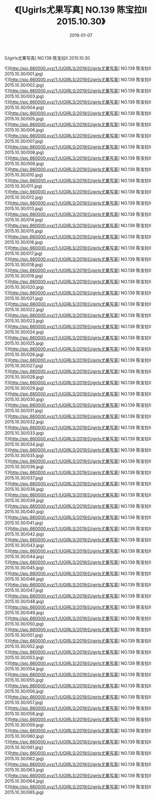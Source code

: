 ﻿---
layout: post
title:  《[Ugirls尤果写真] NO.139 陈宝拉II 2015.10.30》
date:   2019-01-07
img: http://pic.660000.xyz/1:/UGIRLS/2019/[Ugirls尤果写真] NO.139 陈宝拉II 2015.10.30/000.jpg
categories: [美女, 清纯, 唯美]
---

[Ugirls尤果写真] NO.139 陈宝拉II 2015.10.30

 ![](http://pic.660000.xyz/1:/UGIRLS/2019/[Ugirls尤果写真] NO.139 陈宝拉II 2015.10.30/001.jpg) <br>![](http://pic.660000.xyz/1:/UGIRLS/2019/[Ugirls尤果写真] NO.139 陈宝拉II 2015.10.30/002.jpg) <br>![](http://pic.660000.xyz/1:/UGIRLS/2019/[Ugirls尤果写真] NO.139 陈宝拉II 2015.10.30/003.jpg) <br>![](http://pic.660000.xyz/1:/UGIRLS/2019/[Ugirls尤果写真] NO.139 陈宝拉II 2015.10.30/004.jpg) <br>![](http://pic.660000.xyz/1:/UGIRLS/2019/[Ugirls尤果写真] NO.139 陈宝拉II 2015.10.30/005.jpg) <br>![](http://pic.660000.xyz/1:/UGIRLS/2019/[Ugirls尤果写真] NO.139 陈宝拉II 2015.10.30/006.jpg) <br>![](http://pic.660000.xyz/1:/UGIRLS/2019/[Ugirls尤果写真] NO.139 陈宝拉II 2015.10.30/007.jpg) <br>![](http://pic.660000.xyz/1:/UGIRLS/2019/[Ugirls尤果写真] NO.139 陈宝拉II 2015.10.30/008.jpg) <br>![](http://pic.660000.xyz/1:/UGIRLS/2019/[Ugirls尤果写真] NO.139 陈宝拉II 2015.10.30/009.jpg) <br>![](http://pic.660000.xyz/1:/UGIRLS/2019/[Ugirls尤果写真] NO.139 陈宝拉II 2015.10.30/010.jpg) <br>![](http://pic.660000.xyz/1:/UGIRLS/2019/[Ugirls尤果写真] NO.139 陈宝拉II 2015.10.30/011.jpg) <br>![](http://pic.660000.xyz/1:/UGIRLS/2019/[Ugirls尤果写真] NO.139 陈宝拉II 2015.10.30/012.jpg) <br>![](http://pic.660000.xyz/1:/UGIRLS/2019/[Ugirls尤果写真] NO.139 陈宝拉II 2015.10.30/013.jpg) <br>![](http://pic.660000.xyz/1:/UGIRLS/2019/[Ugirls尤果写真] NO.139 陈宝拉II 2015.10.30/014.jpg) <br>![](http://pic.660000.xyz/1:/UGIRLS/2019/[Ugirls尤果写真] NO.139 陈宝拉II 2015.10.30/015.jpg) <br>![](http://pic.660000.xyz/1:/UGIRLS/2019/[Ugirls尤果写真] NO.139 陈宝拉II 2015.10.30/016.jpg) <br>![](http://pic.660000.xyz/1:/UGIRLS/2019/[Ugirls尤果写真] NO.139 陈宝拉II 2015.10.30/017.jpg) <br>![](http://pic.660000.xyz/1:/UGIRLS/2019/[Ugirls尤果写真] NO.139 陈宝拉II 2015.10.30/018.jpg) <br>![](http://pic.660000.xyz/1:/UGIRLS/2019/[Ugirls尤果写真] NO.139 陈宝拉II 2015.10.30/019.jpg) <br>![](http://pic.660000.xyz/1:/UGIRLS/2019/[Ugirls尤果写真] NO.139 陈宝拉II 2015.10.30/020.jpg) <br>![](http://pic.660000.xyz/1:/UGIRLS/2019/[Ugirls尤果写真] NO.139 陈宝拉II 2015.10.30/021.jpg) <br>![](http://pic.660000.xyz/1:/UGIRLS/2019/[Ugirls尤果写真] NO.139 陈宝拉II 2015.10.30/022.jpg) <br>![](http://pic.660000.xyz/1:/UGIRLS/2019/[Ugirls尤果写真] NO.139 陈宝拉II 2015.10.30/023.jpg) <br>![](http://pic.660000.xyz/1:/UGIRLS/2019/[Ugirls尤果写真] NO.139 陈宝拉II 2015.10.30/024.jpg) <br>![](http://pic.660000.xyz/1:/UGIRLS/2019/[Ugirls尤果写真] NO.139 陈宝拉II 2015.10.30/025.jpg) <br>![](http://pic.660000.xyz/1:/UGIRLS/2019/[Ugirls尤果写真] NO.139 陈宝拉II 2015.10.30/026.jpg) <br>![](http://pic.660000.xyz/1:/UGIRLS/2019/[Ugirls尤果写真] NO.139 陈宝拉II 2015.10.30/027.jpg) <br>![](http://pic.660000.xyz/1:/UGIRLS/2019/[Ugirls尤果写真] NO.139 陈宝拉II 2015.10.30/028.jpg) <br>![](http://pic.660000.xyz/1:/UGIRLS/2019/[Ugirls尤果写真] NO.139 陈宝拉II 2015.10.30/029.jpg) <br>![](http://pic.660000.xyz/1:/UGIRLS/2019/[Ugirls尤果写真] NO.139 陈宝拉II 2015.10.30/030.jpg) <br>![](http://pic.660000.xyz/1:/UGIRLS/2019/[Ugirls尤果写真] NO.139 陈宝拉II 2015.10.30/031.jpg) <br>![](http://pic.660000.xyz/1:/UGIRLS/2019/[Ugirls尤果写真] NO.139 陈宝拉II 2015.10.30/032.jpg) <br>![](http://pic.660000.xyz/1:/UGIRLS/2019/[Ugirls尤果写真] NO.139 陈宝拉II 2015.10.30/033.jpg) <br>![](http://pic.660000.xyz/1:/UGIRLS/2019/[Ugirls尤果写真] NO.139 陈宝拉II 2015.10.30/034.jpg) <br>![](http://pic.660000.xyz/1:/UGIRLS/2019/[Ugirls尤果写真] NO.139 陈宝拉II 2015.10.30/035.jpg) <br>![](http://pic.660000.xyz/1:/UGIRLS/2019/[Ugirls尤果写真] NO.139 陈宝拉II 2015.10.30/036.jpg) <br>![](http://pic.660000.xyz/1:/UGIRLS/2019/[Ugirls尤果写真] NO.139 陈宝拉II 2015.10.30/037.jpg) <br>![](http://pic.660000.xyz/1:/UGIRLS/2019/[Ugirls尤果写真] NO.139 陈宝拉II 2015.10.30/038.jpg) <br>![](http://pic.660000.xyz/1:/UGIRLS/2019/[Ugirls尤果写真] NO.139 陈宝拉II 2015.10.30/039.jpg) <br>![](http://pic.660000.xyz/1:/UGIRLS/2019/[Ugirls尤果写真] NO.139 陈宝拉II 2015.10.30/040.jpg) <br>![](http://pic.660000.xyz/1:/UGIRLS/2019/[Ugirls尤果写真] NO.139 陈宝拉II 2015.10.30/041.jpg) <br>![](http://pic.660000.xyz/1:/UGIRLS/2019/[Ugirls尤果写真] NO.139 陈宝拉II 2015.10.30/042.jpg) <br>![](http://pic.660000.xyz/1:/UGIRLS/2019/[Ugirls尤果写真] NO.139 陈宝拉II 2015.10.30/043.jpg) <br>![](http://pic.660000.xyz/1:/UGIRLS/2019/[Ugirls尤果写真] NO.139 陈宝拉II 2015.10.30/044.jpg) <br>![](http://pic.660000.xyz/1:/UGIRLS/2019/[Ugirls尤果写真] NO.139 陈宝拉II 2015.10.30/045.jpg) <br>![](http://pic.660000.xyz/1:/UGIRLS/2019/[Ugirls尤果写真] NO.139 陈宝拉II 2015.10.30/046.jpg) <br>![](http://pic.660000.xyz/1:/UGIRLS/2019/[Ugirls尤果写真] NO.139 陈宝拉II 2015.10.30/047.jpg) <br>![](http://pic.660000.xyz/1:/UGIRLS/2019/[Ugirls尤果写真] NO.139 陈宝拉II 2015.10.30/048.jpg) <br>![](http://pic.660000.xyz/1:/UGIRLS/2019/[Ugirls尤果写真] NO.139 陈宝拉II 2015.10.30/049.jpg) <br>![](http://pic.660000.xyz/1:/UGIRLS/2019/[Ugirls尤果写真] NO.139 陈宝拉II 2015.10.30/050.jpg) <br>![](http://pic.660000.xyz/1:/UGIRLS/2019/[Ugirls尤果写真] NO.139 陈宝拉II 2015.10.30/051.jpg) <br>![](http://pic.660000.xyz/1:/UGIRLS/2019/[Ugirls尤果写真] NO.139 陈宝拉II 2015.10.30/052.jpg) <br>![](http://pic.660000.xyz/1:/UGIRLS/2019/[Ugirls尤果写真] NO.139 陈宝拉II 2015.10.30/053.jpg) <br>![](http://pic.660000.xyz/1:/UGIRLS/2019/[Ugirls尤果写真] NO.139 陈宝拉II 2015.10.30/054.jpg) <br>![](http://pic.660000.xyz/1:/UGIRLS/2019/[Ugirls尤果写真] NO.139 陈宝拉II 2015.10.30/055.jpg) <br>![](http://pic.660000.xyz/1:/UGIRLS/2019/[Ugirls尤果写真] NO.139 陈宝拉II 2015.10.30/056.jpg) <br>![](http://pic.660000.xyz/1:/UGIRLS/2019/[Ugirls尤果写真] NO.139 陈宝拉II 2015.10.30/057.jpg) <br>![](http://pic.660000.xyz/1:/UGIRLS/2019/[Ugirls尤果写真] NO.139 陈宝拉II 2015.10.30/058.jpg) <br>![](http://pic.660000.xyz/1:/UGIRLS/2019/[Ugirls尤果写真] NO.139 陈宝拉II 2015.10.30/059.jpg) <br>![](http://pic.660000.xyz/1:/UGIRLS/2019/[Ugirls尤果写真] NO.139 陈宝拉II 2015.10.30/060.jpg) <br>![](http://pic.660000.xyz/1:/UGIRLS/2019/[Ugirls尤果写真] NO.139 陈宝拉II 2015.10.30/061.jpg) <br>![](http://pic.660000.xyz/1:/UGIRLS/2019/[Ugirls尤果写真] NO.139 陈宝拉II 2015.10.30/062.jpg) <br>![](http://pic.660000.xyz/1:/UGIRLS/2019/[Ugirls尤果写真] NO.139 陈宝拉II 2015.10.30/063.jpg) <br>![](http://pic.660000.xyz/1:/UGIRLS/2019/[Ugirls尤果写真] NO.139 陈宝拉II 2015.10.30/064.jpg) <br>![](http://pic.660000.xyz/1:/UGIRLS/2019/[Ugirls尤果写真] NO.139 陈宝拉II 2015.10.30/065.jpg) <br>
